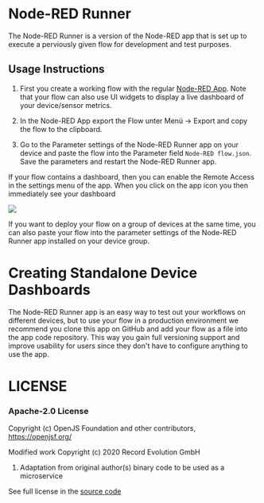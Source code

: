 # Node-RED Runner
The Node-RED Runner is a version of the Node-RED app that is set up to execute a perviously given flow for development and test purposes.

## Usage Instructions

1. First you create a working flow with the regular [Node-RED App](https://studio.record-evolution.com/de/apps/Node-RED).
Note that your flow can also use UI widgets to display a live dashboard of your device/sensor metrics.

2. In the Node-RED App export the Flow unter Menü -> Export and copy the flow to the clipboard.

3. Go to the Parameter settings of the Node-RED Runner app on your device and paste the flow into the Parameter field `Node-RED flow.json`. Save the parameters and restart the Node-RED Runner app.

If your flow contains a dashboard, then you can enable the Remote Access in the settings menu of the app. When you click on the app icon you then immediately see your dashboard

<img src="https://storage.googleapis.com/reswarm-images/Screenshot%202023-07-18%20at%2015.31.35.png">

If you want to deploy your flow on a group of devices at the same time, you can also paste your flow into the parameter settings of the Node-RED Runner app installed on your device group.

# Creating Standalone Device Dashboards

The Node-RED Runner app is an easy way to test out your workflows on different devices, but to use your flow in a production environment we recommend you clone this app on GitHub and add your flow as a file into the app code repository. This way you gain full versioning support and improve usability for users since they don't have to configure anything to use the app.

# LICENSE
### Apache-2.0 License

Copyright (c) OpenJS Foundation and other contributors, https://openjsf.org/

Modified work Copyright (c) 2020 Record Evolution GmbH
   1. Adaptation from original author(s) binary code to be used as a microservice

See full license in the [source code](https://github.com/node-red/node-red)
